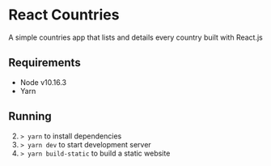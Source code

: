 # React Countries

A simple countries app that lists and details every country built with React.js

## Requirements

- Node v10.16.3
- Yarn

## Running

2. `> yarn` to install dependencies
3. `> yarn dev` to start development server
4. `> yarn build-static` to build a static website

